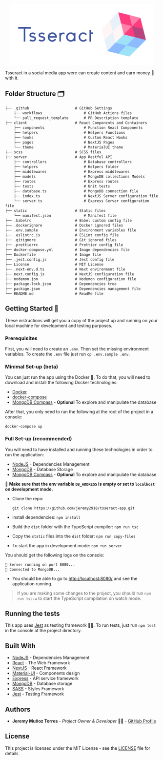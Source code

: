 <p align="center">
  <img src='./static/Main-aside/logo_transparent_background.png' height='200' /> 
</p>

Tsseract in a social media app were can create content and earn money 💸 with it.

## Folder Structure 🗂️

    ├── .github                     # GitHub Settings
        ├── workflows                   # GitHub Actions files
        └── pull_request_template       # PR Description template
    ├── client                      # React Components and Containers
        ├── components                  # Function React Components
        ├── helpers                     # Helpers Functions
        ├── hooks                       # Custom React Hooks
        ├── pages                       # NextJS Pages
        └── theme                       # MaterialUI theme
    ├── scss                        # SCSS files
    ├── server                      # App Restful API
        ├── controllers                 # Database controllers
        ├── helpers                     # Helpers folder
        ├── middlewares                 # Express middlewares
        ├── models                      # MongoDB collections Models
        ├── routes                      # Express routes
        ├── tests                       # Unit tests
        ├── database.ts                 # MongoDB connection file
        ├── index.ts                    # NextJS Server configuration file
        └── server.ts                   # Express Server configuration file
    ├── static                      # Static files
        └── manifest.json               # Manifest file
    ├── .babelrc                    # Babel custom config file
    ├── .dockerignore               # Docker ignored files
    ├── .env.sample                 # Environment variables file
    ├── .eslintrc.js                # ESLint config file
    ├── .gitignore                  # Git ignored files
    ├── .prettierrc                 # Prettier config file
    ├── docker-compose.yml          # Image dependencies file
    ├── Dockerfile                  # Image file
    ├── .jest.config.js             # Jest config file
    ├── License                     # MIT License
    ├── .next-env.d.ts              # Next environment file
    ├── next.config.js              # NextJS configuration file
    ├── nodemon.jon                 # Nodemon configuration file
    ├── package-lock.json           # Dependencies tree
    ├── package.json                # Dependencies management file
    └── README.md                   # ReadMe file

## Getting Started 🚀

These instructions will get you a copy of the project up and running on your local machine for development and testing purposes.

### Prerequisites

First, you will need to create an `.env`. Then set the missing environment variables.
To create the `.env` file just run `cp .env.sample .env`.

### Minimal Set-up (beta)

You can just run the app using the Docker 🐳. To do that, you will need to download and install the following Docker technologies:

- [Docker](https://docs.docker.com/get-docker/)
- [docker-compose](https://docs.docker.com/compose/install/)
- [MongoDB Compass](https://www.mongodb.com/products/compass) - **Optional** To explore and manipulate the database

After that, you only need to run the following at the root of the project in a console:

```
docker-compose up
```

### Full Set-up (recommended)

You will need to have installed and running these technologies in order to run the application:

- [NodeJS](https://nodejs.org/es/) - Dependencies Management
- [MongoDB](https://www.mongodb.com/es) - Database Storage
- [MongoDB Compass](https://www.mongodb.com/products/compass) - **Optional** To explore and manipulate the database

📌 **Make sure that the env variable `DB_ADDRESS` is empty or set to `localhost` on development mode.**

- Clone the repo:

  ```
  git clone https://github.com/jeremy2918/tsseract-app.git
  ```

- Install dependencies: `npm install`

- Build the `dist` folder with the TypeScript compiler: `npm run tsc`

- Copy the `static` files into the `dist` folder: `npm run copy-files`

- To start the app in development mode: `npm run server`

You should get the following logs on the console:

```
🚀 Server running on port 8080...
📡 Connected to MongoDB...
```

- You should be able to go to [http://localhost:8080/](http://localhost:8080/) and see the application running.

> If you are making some changes to the project, you should run `npm run tsc:w` to start the TypeScript compilation on watch mode.

## Running the tests

This app uses [Jest](https://jestjs.io/) as testing framework 🧑‍💻. To run tests, just run `npm test` in the console at the project directory.

## Built With

- [NodeJS](https://nodejs.org/es/) - Dependencies Management
- [React](https://es.reactjs.org/) - The Web Framework
- [NextJS](https://nextjs.org/) - React Framework
- [Material-UI](https://material-ui.com/) - Components design
- [Express](https://expressjs.com/es/) - API service framework
- [MongoDB](https://www.mongodb.com/es) - Database storage
- [SASS](https://sass-lang.com/) - Styles Framework
- [Jest](https://jestjs.io/) - Testing Framework

## Authors

- **Jeremy Muñoz Torres** - _Project Owner & Developer_ 🧑‍💻 - [GitHub Profile](https://github.com/jeremy2918)

## License

This project is licensed under the MIT License - see the [LICENSE](LICENSE) file for details
